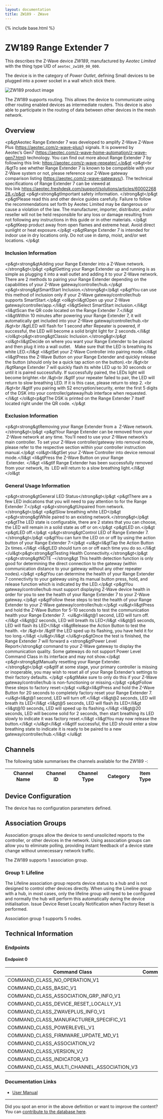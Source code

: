```yaml
---
layout: documentation
title: ZW189 - ZWave
---
```


{% include base.html %}

# ZW189 Range Extender 7
This describes the Z-Wave device *ZW189*, manufactured by *Aeotec Limited* with the thing type UID of ```aeotec_zw189_00_000```.

The device is in the category of *Power Outlet*, defining Small devices to be plugged into a power socket in a wall which stick there.

![ZW189 product image](https://opensmarthouse.org/zwavedatabase/1274/image/)


The ZW189 supports routing. This allows the device to communicate using other routing enabled devices as intermediate routers.  This device is also able to participate in the routing of data between other devices in the mesh network.

## Overview

<p&gtAeotec Range Extender 7 was developed to amplify Z-Wave Z-Wave Plus (https://aeotec.com/z-wave-plus/) signals. It is powered by Aeotec’s Gen7 (https://aeotec.com/z-wave-home-automation/z-wave-gen7.html) technology. You can find out more about Range Extender 7 by following this link: https://aeotec.com/z-wave-repeater/.</p&gt <p&gt<br /&gtTo see whether Range Extender 7 is known to be compatible with your Z-Wave system or not, please reference our Z-Wave gateway comparison listing (https://aeotec.com/z-wave-gateways/). The technical specifications of Range Extender 7 can be viewed at this link https://aeotec.freshdesk.com/support/solutions/articles/6000226828.</p&gt <p&gt<strong&gtImportant safety information. </strong&gt</p&gt <p&gtPlease read this and other device guides carefully. Failure to follow the recommendations set forth by Aeotec Limited may be dangerous or cause a violation of the law. The manufacturer, importer, distributor, and/or reseller will not be held responsible for any loss or damage resulting from not following any instructions in this guide or in other materials. </p&gt <p&gtKeep product away from open flames and extreme heat. Avoid direct sunlight or heat exposure.</p&gt <p&gtRange Extender 7 is intended for indoor use in dry locations only. Do not use in damp, moist, and/or wet locations. </p&gt

### Inclusion Information

<p&gt<strong&gtAdding your Range Extender into a Z-Wave network.</strong&gt</p&gt <p&gtGetting your Range Extender up and running is as simple as plugging it into a wall outlet and adding it to your Z-Wave network. There are 2 methods to pairing your Range Extender depending on the capabilities of your Z-Wave gateway/controller/hub.</p&gt <p&gt<strong&gtSmartStart Inclusion.</strong&gt</p&gt <p&gtYou can use this method of inclusion only if your Z-Wave gateway/controller/hub supports SmartStart.</p&gt <ol&gt<li&gtOpen up your Z-Wave gateway/controller/app.</li&gt <li&gtSelect SmartStart inclusion.</li&gt <li&gtScan the QR code located on the Range Extender 7.</li&gt <li&gtWithin 10 minutes after powering your Range Extender 7, it will automatically get included into your Z-Wave gateway/controller/hub.<br /&gt<br /&gtLED will flash for 1 second after Repeater is powered, if successful, the LED will become a solid bright light for 2 seconds.</li&gt </ol&gt<p&gt<strong&gtClassic Inclusion.</strong&gt</p&gt <ol&gt<li&gtDecide on where you want your Range Extender to be placed and then plug it into a wall outlet.   Make sure that the LED is breathing its white LED.</li&gt <li&gtSet your Z-Wave Controller into pairing mode.</li&gt <li&gtPress the Z-Wave Button on your Range Extender and quickly release the button (should only be a quick tap action on the button).<br /&gt<br /&gtRange Extender 7 will quickly flash its white LED up to 30 seconds or until it is paired successfully. If successfully paired, the LEDs light will become brighter.<br /&gt<br /&gtIf your repeater failed to pair, the LED will return to slow breathing LED. If it is this case, please return to step 2. <br /&gt<br /&gtIf you pairing with S2 encryption/security, enter the first 5 digits of the DSK into your controller/gateway/hub interface when requested.</li&gt </ol&gt<p&gtThe DSK is printed on the Range Extender 7 itself located right under the QR code. </p&gt

### Exclusion Information

<p&gt<strong&gtRemoving your Range Extender from a  Z-Wave network.</strong&gt</p&gt <p&gtYour Range Extender can be removed from your  Z-Wave network at any time. You’ll need to use your Z-Wave network’s main controller. To set your Z-Wave controller/gateway into removal mode, please refer to the respective section within your controller instruction manual.</p&gt <ol&gt<li&gtSet your Z-Wave Controller into device removal mode.</li&gt <li&gtPress the Z-Wave Button on your Range  Extender. </li&gt <li&gtIf Range Extender has been successfully removed from your network, its  LED will return to a slow breathing light.</li&gt </ol&gt

### General Usage Information

<p&gt<strong&gtGeneral LED Status</strong&gt</p&gt <p&gtThere are a few LED indications that you will need to pay attention to for the Range Extender 7.</p&gt <p&gt<strong&gtUnpaired from network.</strong&gt</p&gt <p&gtSlow breathing white LED</p&gt <p&gt<strong&gtWhile paired to an existing network.</strong&gt</p&gt <p&gtThe LED state is configurable, there are 2 states that you can choose, the LED will remain in a solid state as off or on:</p&gt <p&gtLED on.</p&gt <p&gtLED off.</p&gt <p&gt<strong&gtControl LED of Range Extender 7.</strong&gt</p&gt <p&gtYou can turn the LED on or off by using the action button of your Range Extender 7:</p&gt <ul&gt<li&gtTap the Action Button 2x times.</li&gt <li&gtLED should turn on or off each time you do so.</li&gt </ul&gt<p&gt<strong&gtTesting Health Connectivity.</strong&gt</p&gt <p&gt<strong&gtNOTE -</strong&gt This health detection function is only good for determining the direct connection to the gateway (within communication distance to your gateway without any other repeater nodes).</p&gt <p&gtYou can determine the health of your Range Extender 7 connectivity to your gateway using its manual button press, hold, and release function which is indicated by the LED.</p&gt <p&gtYou gateway/controller/hub must support displaying Z-Wave device health in order for you to see the health of your Range Extender 7 to your Z-Wave gateway.</p&gt <p&gtFollow these steps to test the health of your Range Extender to your Z-Wave gateway/controller/hub:</p&gt <ul&gt<li&gtPress and hold the Z-Wave Button for 5-10 seconds to test the communication health your Range Extender 7.  <ul&gt<li&gt@1 second, LED will turn off.</li&gt <li&gt@2 seconds, LED will breath its LED</li&gt <li&gt@5 seconds, LED will flash its LED</li&gt <li&gtRelease the Action Button to test the health. <br /&gt<br /&gtIf the LED sped up its flashing, you have held it for too long.</li&gt </ul&gt</li&gt </ul&gt<p&gtOnce the test is finished, the Range Extender 7 will forward a <strong&gtPower Level Report</strong&gt command to your Z-Wave gateway to display the communication quality. Some gateways do not support Power Level Command Class in its interface and may not show.</p&gt <p&gt<strong&gtManually resetting your Range Extender.</strong&gt</p&gt <p&gtIf at some stage, your primary controller is missing or inoperable, you may wish to reset all of your Range Extender’s settings to their factory defaults. </p&gt <p&gtMake sure to only do this if your Z-Wave gateway/controller/hub is non-functioning or missing.</p&gt <p&gtFollow these steps to factory reset:</p&gt <ul&gt<li&gtPress and hold the Z-Wave Button for 20 seconds to completely factory reset your Range Extender 7.  <ul&gt<li&gt@1 second, LED will turn off.</li&gt <li&gt@2 seconds, LED will breath its LED</li&gt <li&gt@5 seconds, LED will flash its LED</li&gt <li&gt@10 seconds, LED will speed up its flashing.</li&gt <li&gt@20 seconds, LED will become solid for 2 seconds, then start breathing its LED slowly to indicate it was factory reset.</li&gt <li&gtYou may now release the button.</li&gt </ul&gt</li&gt <li&gtIf successful, the LED should enter a slow breathing state to indicate it is ready to be paired to a new gateway/controller/hub.</li&gt </ul&gt

## Channels

The following table summarises the channels available for the ZW189 -:

| Channel Name | Channel ID | Channel Type | Category | Item Type |
|--------------|------------|--------------|----------|-----------|



## Device Configuration

The device has no configuration parameters defined.

## Association Groups

Association groups allow the device to send unsolicited reports to the controller, or other devices in the network. Using association groups can allow you to eliminate polling, providing instant feedback of a device state change without unnecessary network traffic.

The ZW189 supports 1 association group.

### Group 1: Lifeline

The Lifeline association group reports device status to a hub and is not designed to control other devices directly. When using the Lineline group with a hub, in most cases, only the lifeline group will need to be configured and normally the hub will perform this automatically during the device initialisation.
Issue Device Reset Locally Notification when Factory Reset is performed.

Association group 1 supports 5 nodes.

## Technical Information

### Endpoints

#### Endpoint 0

| Command Class | Comment |
|---------------|---------|
| COMMAND_CLASS_NO_OPERATION_V1| |
| COMMAND_CLASS_BASIC_V1| |
| COMMAND_CLASS_ASSOCIATION_GRP_INFO_V1| |
| COMMAND_CLASS_DEVICE_RESET_LOCALLY_V1| |
| COMMAND_CLASS_ZWAVEPLUS_INFO_V1| |
| COMMAND_CLASS_MANUFACTURER_SPECIFIC_V1| |
| COMMAND_CLASS_POWERLEVEL_V1| |
| COMMAND_CLASS_FIRMWARE_UPDATE_MD_V1| |
| COMMAND_CLASS_ASSOCIATION_V2| |
| COMMAND_CLASS_VERSION_V2| |
| COMMAND_CLASS_INDICATOR_V3| |
| COMMAND_CLASS_MULTI_CHANNEL_ASSOCIATION_V3| |

### Documentation Links

* [User Manual](https://opensmarthouse.org/zwavedatabase/1274/AEZW189-User-Manual.pdf)

---

Did you spot an error in the above definition or want to improve the content?
You can [contribute to the database here](https://opensmarthouse.org/zwavedatabase/1274).
